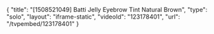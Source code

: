 {
    "title": "[1508521049] Batti Jelly Eyebrow Tint  Natural Brown",
    "type": "solo",
    "layout": "iframe-static",
    "videoId": "123178401",
    "url": "\/tvpembed\/123178401"
}